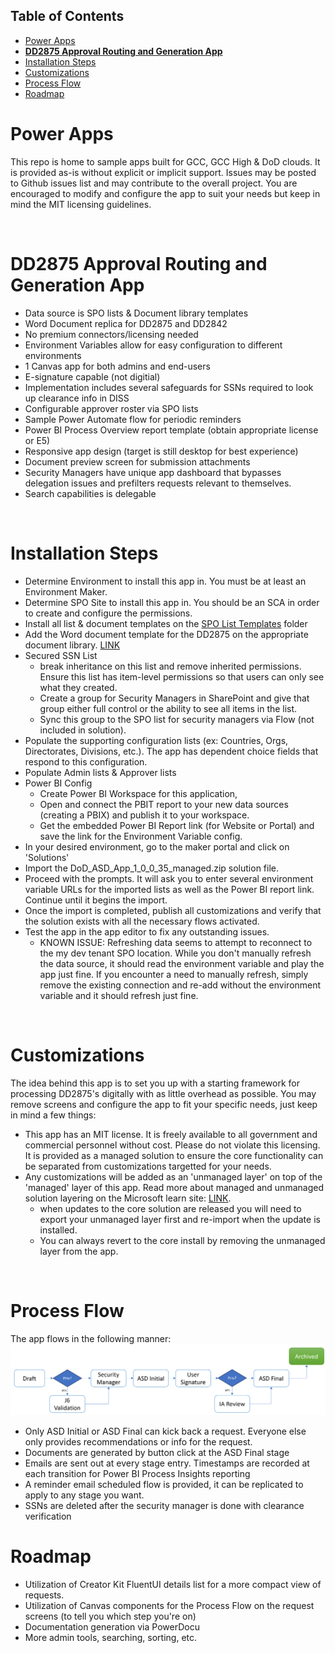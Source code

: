 
## Table of Contents
- [Power Apps](#power-apps)
- [**DD2875 Approval Routing and Generation App**](#dd2875-approval-routing-and-generation-app)
- [Installation Steps](#installation-steps)
- [Customizations](#customizations)
- [Process Flow](#process-flow)
- [Roadmap](#roadmap)

# Power Apps
This repo is home to sample apps built for GCC, GCC High & DoD clouds. It is provided as-is without explicit or implicit support. Issues may be posted to Github issues list and may contribute to the overall project. You are encouraged to modify and configure the app to suit your needs but keep in mind the MIT licensing guidelines.

<br>

# **DD2875 Approval Routing and Generation App**
  - Data source is SPO lists & Document library templates
  - Word Document replica for DD2875 and DD2842
  - No premium connectors/licensing needed
  - Environment Variables allow for easy configuration to different environments
  - 1 Canvas app for both admins and end-users
  - E-signature capable (not digitial)
  - Implementation includes several safeguards for SSNs required to look up clearance info in DISS
  - Configurable approver roster via SPO lists
  - Sample Power Automate flow for periodic reminders
  - Power BI Process Overview report template (obtain appropriate license or E5)
  - Responsive app design (target is still desktop for best experience)
  - Document preview screen for submission attachments
  - Security Managers have unique app dashboard that bypasses delegation issues and prefilters requests relevant to themselves.
  - Search capabilities is delegable


<br>  

# Installation Steps
- Determine Environment to install this app in. You must be at least an Environment Maker.
- Determine SPO Site to install this app in. You should be an SCA in order to create and configure the permissions.
- Install all list & document templates on the [SPO List Templates](/PowerApps/DD2875%20Routing/SPO%20List%20Templates/) folder
- Add the Word document template for the DD2875 on the appropriate document library. [LINK](/PowerApps/DD2875%20Routing/Word%20Templates/Template-DD-2875%20SAAR%20for%20SharePoint.docx)
- Secured SSN List
  - break inheritance on this list and remove inherited permissions. Ensure this list has item-level permissions so that users can only see what they created. 
  - Create a group for Security Managers in SharePoint and give that group either full control or the ability to see all items in the list. 
  - Sync this group to the SPO list for security managers via Flow (not included in solution).
- Populate the supporting configuration lists (ex: Countries, Orgs, Directorates, Divisions, etc.). The app has dependent choice fields that respond to this configuration.
- Populate Admin lists & Approver lists
- Power BI Config 
  - Create Power BI Workspace for this application, 
  - Open and connect the PBIT report to your new data sources (creating a PBIX) and publish it to your workspace. 
  - Get the embedded Power BI Report link (for Website or Portal) and save the link for the Environment Variable config.
- In your desired environment, go to the maker portal and click on 'Solutions'
- Import the DoD_ASD_App_1_0_0_35_managed.zip solution file.
- Proceed with the prompts. It will ask you to enter several environment variable URLs for the imported lists as well as the Power BI report link. Continue until it begins the import.
- Once the import is completed, publish all customizations and verify that the solution exists with all the necessary flows activated.
- Test the app in the app editor to fix any outstanding issues.
  - KNOWN ISSUE: Refreshing data seems to attempt to reconnect to the my dev tenant SPO location. While you don't manually refresh the data source, it should read the environment variable and play the app just fine. If you encounter a need to manually refresh, simply remove the existing connection and re-add without the environment variable and it should refresh just fine. 

<br>

# Customizations
The idea behind this app is to set you up with a starting framework for processing DD2875's digitally with as little overhead as possible. You may remove screens and configure the app to fit your specific needs, just keep in mind a few things:
- This app has an MIT license. It is freely available to all government and commercial personnel without cost. Please do not violate this licensing. It is provided as a managed solution to ensure the core functionality can be separated from customizations targetted for your needs.
- Any customizations will be added as an 'unmanaged layer' on top of the 'managed' layer of this app. Read more about managed and unmanaged solution layering on the Microsoft learn site: [LINK](https://learn.microsoft.com/en-us/power-platform/alm/solution-concepts-alm).
  - when updates to the core solution are released you will need to export your unmanaged layer first and re-import when the update is installed.
  - You can always revert to the core install by removing the unmanaged layer from the app.

<br>

# Process Flow
The app flows in the following manner:
![image](/images/ASD_Flow.png)
- Only ASD Initial or ASD Final can kick back a request. Everyone else only provides recommendations or info for the request.
- Documents are generated by button click at the ASD Final stage
- Emails are sent out at every stage entry. Timestamps are recorded at each transition for Power BI Process Insights reporting
- A reminder email scheduled flow is provided, it can be replicated to apply to any stage you want.
- SSNs are deleted after the security manager is done with clearance verification


# Roadmap
- Utilization of Creator Kit FluentUI details list for a more compact view of requests.
- Utilization of Canvas components for the Process Flow on the request screens (to tell you which step you're on)
- Documentation generation via PowerDocu
- More admin tools, searching, sorting, etc.